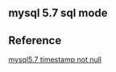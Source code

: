 ## mysql 5.7 sql mode


## Reference
[mysql5.7 timestamp not null](https://stackoverflow.com/questions/9192027/invalid-default-value-for-create-date-timestamp-field)